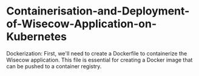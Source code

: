# Containerisation-and-Deployment-of-Wisecow-Application-on-Kubernetes
Dockerization: First, we'll need to create a Dockerfile to containerize the Wisecow application. This file is essential for creating a Docker image that can be pushed to a container registry.
